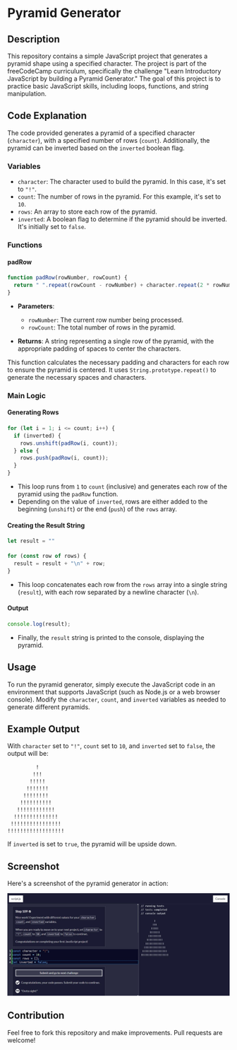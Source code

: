 # Pyramid Generator

## Description

This repository contains a simple JavaScript project that generates a pyramid shape using a specified character. The project is part of the freeCodeCamp curriculum, specifically the challenge "Learn Introductory JavaScript by building a Pyramid Generator." The goal of this project is to practice basic JavaScript skills, including loops, functions, and string manipulation.

## Code Explanation

The code provided generates a pyramid of a specified character (`character`), with a specified number of rows (`count`). Additionally, the pyramid can be inverted based on the `inverted` boolean flag.

### Variables

- `character`: The character used to build the pyramid. In this case, it's set to `"!"`.
- `count`: The number of rows in the pyramid. For this example, it's set to `10`.
- `rows`: An array to store each row of the pyramid.
- `inverted`: A boolean flag to determine if the pyramid should be inverted. It's initially set to `false`.

### Functions

#### padRow

```javascript
function padRow(rowNumber, rowCount) {
  return " ".repeat(rowCount - rowNumber) + character.repeat(2 * rowNumber - 1) + " ".repeat(rowCount - rowNumber);
}
```

- **Parameters**:
  - `rowNumber`: The current row number being processed.
  - `rowCount`: The total number of rows in the pyramid.

- **Returns**: A string representing a single row of the pyramid, with the appropriate padding of spaces to center the characters.

This function calculates the necessary padding and characters for each row to ensure the pyramid is centered. It uses `String.prototype.repeat()` to generate the necessary spaces and characters.

### Main Logic

#### Generating Rows

```javascript
for (let i = 1; i <= count; i++) {
  if (inverted) {
    rows.unshift(padRow(i, count));
  } else {
    rows.push(padRow(i, count));
  }
}
```

- This loop runs from `1` to `count` (inclusive) and generates each row of the pyramid using the `padRow` function.
- Depending on the value of `inverted`, rows are either added to the beginning (`unshift`) or the end (`push`) of the `rows` array.

#### Creating the Result String

```javascript
let result = ""

for (const row of rows) {
  result = result + "\n" + row;
}
```

- This loop concatenates each row from the `rows` array into a single string (`result`), with each row separated by a newline character (`\n`).

#### Output

```javascript
console.log(result);
```

- Finally, the `result` string is printed to the console, displaying the pyramid.

## Usage

To run the pyramid generator, simply execute the JavaScript code in an environment that supports JavaScript (such as Node.js or a web browser console). Modify the `character`, `count`, and `inverted` variables as needed to generate different pyramids.

## Example Output

With `character` set to `"!"`, `count` set to `10`, and `inverted` set to `false`, the output will be:

```
         !
        !!!
       !!!!!
      !!!!!!!
     !!!!!!!!
    !!!!!!!!!!
   !!!!!!!!!!!!
  !!!!!!!!!!!!!!
 !!!!!!!!!!!!!!!!
!!!!!!!!!!!!!!!!!!
```

If `inverted` is set to `true`, the pyramid will be upside down.

## Screenshot

Here's a screenshot of the pyramid generator in action:

![Pyramid Generator Screenshot](firstJS.JPG)

## Contribution

Feel free to fork this repository and make improvements. Pull requests are welcome!
